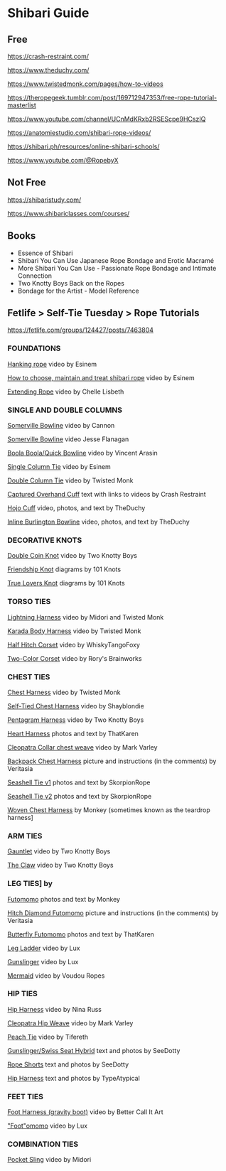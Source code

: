 # Shibari Guide

## Free

https://crash-restraint.com/

https://www.theduchy.com/

https://www.twistedmonk.com/pages/how-to-videos

https://theropegeek.tumblr.com/post/169712947353/free-rope-tutorial-masterlist

https://www.youtube.com/channel/UCnMdKRxb2RSEScpe9HCszIQ

https://anatomiestudio.com/shibari-rope-videos/

https://shibari.ph/resources/online-shibari-schools/

https://www.youtube.com/@RopebyX
 
## Not Free

https://shibaristudy.com/

https://www.shibariclasses.com/courses/

## Books

- Essence of Shibari
- Shibari You Can Use Japanese Rope Bondage and Erotic Macramé
- More Shibari You Can Use - Passionate Rope Bondage and Intimate Connection
- Two Knotty Boys Back on the Ropes
- Bondage for the Artist - Model Reference

## Fetlife > Self-Tie Tuesday > Rope Tutorials

https://fetlife.com/groups/124427/posts/7463804

### FOUNDATIONS

[Hanking rope](https://youtu.be/KcBA9GT4XSs) video by Esinem

[How to choose, maintain and treat shibari rope](https://youtu.be/XcU6-Fr6fiA) video by Esinem

[Extending Rope](https://youtu.be/4W4-j26cWis) video by Chelle Lisbeth

### SINGLE AND DOUBLE COLUMNS

[Somerville Bowline](https://youtu.be/1G-bMPPwr3U) video by Cannon

[Somerville Bowline](https://vimeo.com/214964075) video Jesse Flanagan

[Boola Boola/Quick Bowline](https://youtu.be/Y6uDmKhsquQ) video by Vincent Arasin

[Single Column Tie](https://youtu.be/ZpXcwR-icMQ) video by Esinem

[Double Column Tie](https://youtu.be/7ItFtMDL-9I) video by Twisted Monk

[Captured Overhand Cuff](https://crash-restraint.com/ties/225) text with links to videos by Crash Restraint

[Hojo Cuff](https://www.theduchy.com/hojo-cuff/) video, photos, and text by TheDuchy

[Inline Burlington Bowline](https://www.theduchy.com/burlington-bowline-inline/) video, photos, and text by TheDuchy

### DECORATIVE KNOTS

[Double Coin Knot](https://youtu.be/yy2ibYVgQjs) video by Two Knotty Boys

[Friendship Knot](https://www.101knots.com/friendship-knot.html) diagrams by 101 Knots

[True Lovers Knot](https://www.101knots.com/true-lovers-knot.html) diagrams by 101 Knots

### TORSO TIES

[Lightning Harness](https://youtu.be/Lc9SEJPcWgo) video by Midori and Twisted Monk

[Karada Body Harness](https://youtu.be/FL8gpo83EG4) video by Twisted Monk

[Half Hitch Corset](https://drive.google.com/file/d/1quJUd84bYg6KGNwvyfVYa0QuWC2FWumR/view?pli=1) video by WhiskyTangoFoxy

[Two-Color Corset](https://youtu.be/KGlQHKagxJo) video by Rory's Brainworks

### CHEST TIES

[Chest Harness](https://youtu.be/FUsznt8qNgE) video by Twisted Monk

[Self-Tied Chest Harness](https://vimeo.com/147167466) video by Shayblondie

[Pentagram Harness](https://youtu.be/-mqt2Rj-5TY) video by Two Knotty Boys

[Heart Harness](https://fetlife.com/users/4607238/posts/6500215) photos and text by ThatKaren

[Cleopatra Collar chest weave](https://www.beautifulbondage.net/store/index.php?route=product/product&path=190&product_id=855) video by Mark Varley

[Backpack Chest Harness](https://fetlife.com/users/3987457/pictures/73161640) picture and instructions (in the comments) by Veritasia

[Seashell Tie v1](https://fetlife.com/users/7926643/posts/5118513) photos and text by SkorpionRope

[Seashell Tie v2](https://fetlife.com/users/7926643/posts/5129892) photos and text by SkorpionRope

[Woven Chest Harness](https://iammonkey.net/basket-weave-chest-harness/) by Monkey (sometimes known as the teardrop harness]

### ARM TIES

[Gauntlet](https://youtu.be/L8cgNDALQ_4) video by Two Knotty Boys

[The Claw](https://youtu.be/x32CmMPAJ9k) video by Two Knotty Boys

### LEG TIES] by

[Futomomo](https://iammonkey.net/futomomo-fat-leg/) photos and text by Monkey

[Hitch Diamond Futomomo](https://fetlife.com/users/3987457/pictures/69745536) picture and instructions (in the comments) by Veritasia

[Butterfly Futomomo](https://fetlife.com/users/4607238/posts/6346768) photos and text by ThatKaren

[Leg Ladder](https://youtu.be/ITwOz4ohjdI) video by Lux

[Gunslinger](https://youtu.be/Jm-GVkf7QbE) video by Lux

[Mermaid](https://youtu.be/Zezhq84ORMk) video by Voudou Ropes

### HIP TIES

[Hip Harness](https://youtu.be/nUlxNiKCJ8I) video by Nina Russ

[Cleopatra Hip Weave](https://www.beautifulbondage.net/store/index.php?route=product/product&path=190&product_id=856) video by Mark Varley

[Peach Tie](https://youtu.be/5O_i6cgBzYw) video by Tifereth

[Gunslinger/Swiss Seat Hybrid](https://fetlife.com/users/7230602/posts/5079730) text and photos by SeeDotty

[Rope Shorts](https://fetlife.com/users/7230602/posts/5089492) text and photos by SeeDotty

[Hip Harness](https://fetlife.com/users/1835147/posts/8626551) text and photos by TypeAtypical

### FEET TIES

[Foot Harness (gravity boot)](https://youtu.be/bU48v8GX8y8) video by Better Call It Art

["Foot"omomo](https://youtu.be/vdp3-5lBck0) video by Lux

### COMBINATION TIES

[Pocket Sling](https://youtu.be/bnU2oP5iHHA) video by Midori
